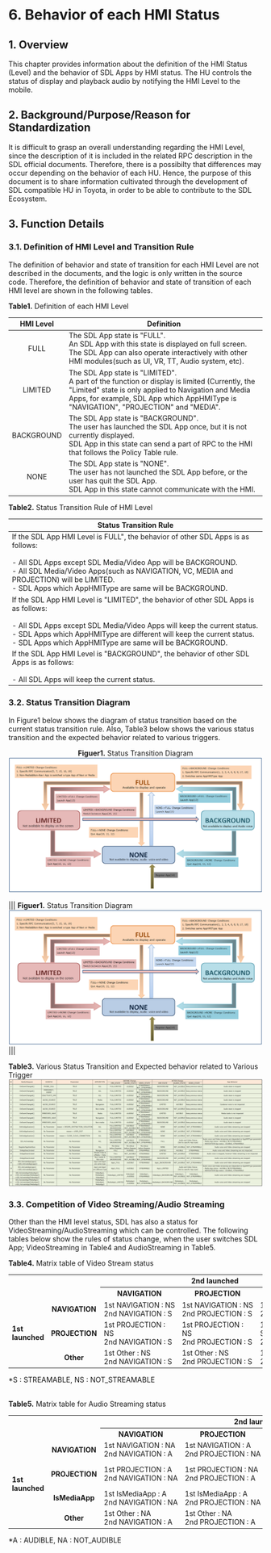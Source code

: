 # 6. Behavior of each HMI Status

## 1. Overview
This chapter provides information about the definition of the HMI Status (Level) and the behavior of SDL Apps by HMI status.
The HU controls the status of display and playback audio by notifying the HMI Level to the mobile.

## 2. Background/Purpose/Reason for Standardization
It is difficult to grasp an overall understanding regarding the HMI Level, since the description of it is included in the related RPC description in the SDL official documents.
Therefore, there is a possibilty that differences may occur depending on the behavior of each HU.
Hence, the purpose of this document is to share information cultivated through the development of SDL compatible HU in Toyota, in order to be able to contribute to the SDL Ecosystem.

## 3. Function Details
### 3.1. Definition of HMI Level and Transition Rule
The definition of behavior and state of transition for each HMI Level are not described in the documents, and the logic is only written in the source code.
Therefore, the definition of behavior and state of transition of each HMI level are shown in the following tables.

**Table1.** Definition of each HMI Level

|<div align="center"> HMI Level </div>|<div align="center"> Definition </div>|
|:---:|:---|
|<div align="center"> FULL </div>|<div align="left"> The SDL App state is "FULL".<br>An SDL App with this state is displayed on full screen.<br>The SDL App can also operate interactively with other HMI modules(such as UI, VR, TT, Audio system, etc). </div>|
|<div align="center"> LIMITED </div>|<div align="left">  The SDL App state is "LIMITED".<br>A part of the function or display is limited (Currently, the "Limited" state is only applied to Navigation and Media Apps, for example, SDL App which AppHMIType is "NAVIGATION", "PROJECTION" and "MEDIA". </div>|
|<div align="center"> BACKGROUND </div>|<div align="left"> The SDL App state is "BACKGROUND".<br>The user has launched the SDL App once, but it is not currently displayed.<br>SDL App in this state can send a part of RPC to the HMI that follows the Policy Table rule. </div>|
|<div align="center"> NONE </div>|<div align="left"> The SDL App state is "NONE".<br>The user has not launched the SDL App before, or the user has quit the SDL App.<br>SDL App in this state cannot communicate with the HMI. </div>|

**Table2.** Status Transition Rule of HMI Level

|<div align="center"> Status Transition Rule </div>|
|:---|
|<div align="left"> If the SDL App HMI Level is FULL", the behavior of other SDL Apps is as follows:<br><br> - All SDL Apps except SDL Media/Video App will be BACKGROUND.<br> - All SDL Media/Video Apps(such as NAVIGATION, VC, MEDIA and PROJECTION) will be LIMITED.<br> - SDL Apps which AppHMIType are same will be BACKGROUND.<br></div>|
|<div align="left"> If the SDL App HMI Level is "LIMITED", the behavior of other SDL Apps is as follows:<br><br> - All SDL Apps except SDL Media/Video Apps will keep the current status.<br> - SDL Apps which AppHMIType are different will keep the current status.<br> - SDL Apps which AppHMIType are same will be BACKGROUND.<br></div>|
|<div align="left"> If the SDL App HMI Level is "BACKGROUND", the behavior of other SDL Apps is as follows:<br><br> - All SDL Apps will keep the current status.<br></div>|

### 3.2. Status Transition Diagram
In Figure1 below shows the diagram of status transition based on the current status transition rule.
Also, Table3 below shows the various status transition and the expected behavior related to various triggers.

<div align="center">

**Figuer1.** Status Transition Diagram
![figuer1_status_transition_diagram.png](./assets/figuer1_status_transition_diagram.png)

</div>

|||
**Figuer1.** Status Transition Diagram
![figuer1_status_transition_diagram.png](./assets/figuer1_status_transition_diagram.png)
|||

**Table3.** Various Status Transition and Expected behavior related to Various Trigger
![table3_various_status_transition_and_expected_behavior_related_to_various_trigger.png](./assets/table3_various_status_transition_and_expected_behavior_related_to_various_trigger.png)

###  3.3. Competition of Video Streaming/Audio Streaming
Other than the HMI level status, SDL has also a status for VideoStreaming/AudioStreaming which can be controlled.
The following tables below show the rules of status change, when the user switches SDL App; VideoStreaming in Table4 and AudioStreaming in Table5.

**Table4.** Matrix table of Video Stream status
<table>
  <tr>
    <th colspan="2" rowspan="2">  </th>
    <th colspan="3"><div align="center"> 2nd launched </div></th>
  </tr>
  <tr>
    <th><div align="center"> NAVIGATION </div></th>
    <th><div align="center"> PROJECTION </div></th>
    <th><div align="center"> Other </div></th>
  </tr>
  <tr>
    <td rowspan="3"><div align="left"><b> 1st <br>launched </b></div></td>
    <td><div align="center"><b> NAVIGATION </b></div></td>
    <td><div align="left"> 1st&nbsp;NAVIGATION&nbsp;:&nbsp;NS<br>2nd NAVIGATION : S </div></td>
    <td><div align="left"> 1st&nbsp;NAVIGATION&nbsp;:&nbsp;NS<br>2nd PROJECTION : S </div></td>
    <td><div align="left"> 1st&nbsp;NAVIGATION&nbsp;:&nbsp;S<br>2nd Other :NS </div></td>
  </tr>
  <tr>
    <td><div align="center"><b> PROJECTION </b></div></td>
    <td><div align="left"> 1st PROJECTION : NS<br>2nd NAVIGATION : S </div></td>
    <td><div align="left"> 1st PROJECTION : NS<br>2nd PROJECTION : S </div></td>
    <td><div align="left"> 1st PROJECTION : S<br>2nd Other : NS </div></td>
  </tr>
  <tr>
    <td><div align="center"><b> Other </b></div></td>
    <td><div align="left"> 1st Other : NS<br>2nd NAVIGATION : S </div></td>
    <td><div align="left"> 1st Other : NS<br>2nd PROJECTION : S </div></td>
    <td><div align="left"> 1st Other : NS<br>2nd Other : S </div></td>
  </tr>
</table>
*S : STREAMABLE, NS : NOT_STREAMABLE<br><br>

**Table5.** Matrix table for Audio Streaming status
<table>
  <tr>
    <th colspan="2" rowspan="2">  </th>
    <th colspan="4"><div align="center"> 2nd launched </div></th>
  </tr>
  <tr>
    <th><div align="center"> NAVIGATION </div></th>
    <th><div align="center"> PROJECTION </div></th>
    <th><div align="center"> IsMediaApp </div></th>
    <th><div align="center"> Other </div></th>
  </tr>
  <tr>
    <td rowspan="4"><div align="left"><b> 1st <br>launched </b></div></td>
    <td><div align="center"><b> NAVIGATION </b></div></td>
    <td><div align="left"> 1st NAVIGATION : NA<br>2nd NAVIGATION : A </div></td>
    <td><div align="left"> 1st NAVIGATION : A<br>2nd&nbsp;PROJECTION&nbsp;:&nbsp;NA </div></td>
    <td><div align="left"> 1st NAVIGATION : A<br>2nd&nbsp;IsMediaApp&nbsp;:&nbsp;NA </div></td>
    <td><div align="left"> 1st&nbsp;NAVIGATION&nbsp;:&nbsp;A<br>2nd Other : NA </div></td>
  </tr>
  <tr>
    <td><div align="center"><b> PROJECTION </b></div></td>
    <td><div align="left"> 1st PROJECTION : A<br>2nd&nbsp;NAVIGATION&nbsp;:&nbsp;NA </div></td>
    <td><div align="left"> 1st PROJECTION : NA<br>2nd PROJECTION : A </div></td>
    <td><div align="left"> 1st PROJECTION : A<br>2nd IsMediaApp : NA </div></td>
    <td><div align="left"> 1st PROJECTION : A<br>2nd Other : NA </div></td>
  </tr>
  <tr>
    <td><div align="center"><b> IsMediaApp </b></div></td>
    <td><div align="left"> 1st IsMediaApp : A<br>2nd NAVIGATION : NA </div></td>
    <td><div align="left"> 1st IsMediaApp : A<br>2nd PROJECTION : NA </div></td>
    <td><div align="left"> 1st IsMediaApp : NA<br>2nd IsMediaApp : A </div></td>
    <td><div align="left"> 1st IsMediaApp : A<br>2nd Other : NA </div></td>
  </tr>
  <tr>
    <td><div align="center"><b> Other </b></div></td>
    <td><div align="left"> 1st Other : NA<br>2nd NAVIGATION : A </div></td>
    <td><div align="left"> 1st Other : NA<br>2nd PROJECTION : A </div></td>
    <td><div align="left"> 1st Other : NA<br>2nd IsMediaApp : A </div></td>
    <td><div align="left"> 1st Other : NA<br>2nd Other : A </div></td>
  </tr>
</table>
*A : AUDIBLE, NA : NOT_AUDIBLE